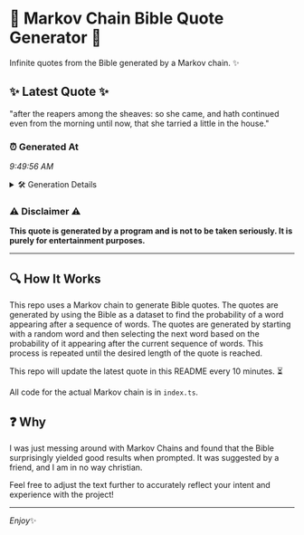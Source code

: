 # 📖 Markov Chain Bible Quote Generator 📖

Infinite quotes from the Bible generated by a Markov chain. ✨

## ✨ Latest Quote ✨
"after the reapers among the sheaves: so she came, and hath continued even from the morning until now, that she tarried a little in the house."

### ⏰ Generated At
*9:49:56 AM*

<details>
    <summary>🛠️ Generation Details</summary>
    <p>
        <strong>🌱 Seed:</strong> after<br>
        <strong>🔄 Iterations:</strong> 25<br>
        <strong>📜 Context History:</strong><br>[ after ]: the<br>[ after, the ]: reapers<br>[ after, the, reapers ]: among<br>[ after, the, reapers, among ]: the<br>[ after, the, reapers, among, the ]: sheaves:<br>[ after, the, reapers, among, the, sheaves: ]: so<br>[ the, reapers, among, the, sheaves:, so ]: she<br>[ reapers, among, the, sheaves:, so, she ]: came,<br>[ among, the, sheaves:, so, she, came, ]: and<br>[ the, sheaves:, so, she, came,, and ]: hath<br>[ sheaves:, so, she, came,, and, hath ]: continued<br>[ so, she, came,, and, hath, continued ]: even<br>[ she, came,, and, hath, continued, even ]: from<br>[ came,, and, hath, continued, even, from ]: the<br>[ and, hath, continued, even, from, the ]: morning<br>[ hath, continued, even, from, the, morning ]: until<br>[ continued, even, from, the, morning, until ]: now,<br>[ even, from, the, morning, until, now, ]: that<br>[ from, the, morning, until, now,, that ]: she<br>[ the, morning, until, now,, that, she ]: tarried<br>[ morning, until, now,, that, she, tarried ]: a<br>[ until, now,, that, she, tarried, a ]: little<br>[ now,, that, she, tarried, a, little ]: in<br>[ that, she, tarried, a, little, in ]: the<br>[ she, tarried, a, little, in, the ]: house.<br>
    </p>
</details>

### ⚠️ Disclaimer ⚠️
**This quote is generated by a program and is not to be taken seriously. It is purely for entertainment purposes.**

---

## 🔍 How It Works

This repo uses a Markov chain to generate Bible quotes. The quotes are generated by using the Bible as a dataset to find the probability of a word appearing after a sequence of words. The quotes are generated by starting with a random word and then selecting the next word based on the probability of it appearing after the current sequence of words. This process is repeated until the desired length of the quote is reached.

This repo will update the latest quote in this README every 10 minutes. ⏳

All code for the actual Markov chain is in `index.ts`.

## ❓ Why

I was just messing around with Markov Chains and found that the Bible surprisingly yielded good results when prompted. 
It was suggested by a friend, and I am in no way christian.

Feel free to adjust the text further to accurately reflect your intent and experience with the project!

---

*Enjoy*✨
